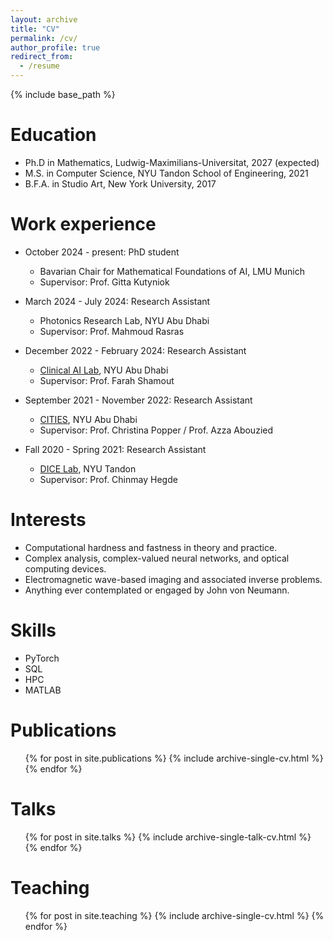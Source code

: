 ```yaml
---
layout: archive
title: "CV"
permalink: /cv/
author_profile: true
redirect_from:
  - /resume
---
```


{% include base_path %}

Education
======
* Ph.D in Mathematics, Ludwig-Maximilians-Universitat, 2027 (expected)
* M.S. in Computer Science, NYU Tandon School of Engineering, 2021
* B.F.A. in Studio Art, New York University, 2017

Work experience
======
* October 2024 - present: PhD student
    * Bavarian Chair for Mathematical Foundations of AI, LMU Munich
    * Supervisor: Prof. Gitta Kutyniok
* March 2024 - July 2024: Research Assistant
    * Photonics Research Lab, NYU Abu Dhabi
    * Supervisor: Prof. Mahmoud Rasras
* December 2022 - February 2024: Research Assistant
  * [Clinical AI Lab](https://clinicalailab.com/), NYU Abu Dhabi
  * Supervisor: Prof. Farah Shamout
    
* September 2021 - November 2022: Research Assistant
  * [CITIES](https://sites.nyuad.nyu.edu/cities/), NYU Abu Dhabi
  * Supervisor: Prof. Christina Popper / Prof. Azza Abouzied
    
* Fall 2020 - Spring 2021: Research Assistant
  * [DICE Lab](https://chinmayhegde.github.io/lab/), NYU Tandon
  * Supervisor: Prof. Chinmay Hegde
  
Interests
======
* Computational hardness and fastness in theory and practice.
* Complex analysis, complex-valued neural networks, and optical computing devices.
* Electromagnetic wave-based imaging and associated inverse problems.
* Anything ever contemplated or engaged by John von Neumann.

Skills
======
* PyTorch
* SQL
* HPC
* MATLAB

Publications
======
  <ul>{% for post in site.publications %}
    {% include archive-single-cv.html %}
  {% endfor %}</ul>
  
Talks
======
  <ul>{% for post in site.talks %}
    {% include archive-single-talk-cv.html %}
  {% endfor %}</ul>
  
Teaching
======
  <ul>{% for post in site.teaching %}
    {% include archive-single-cv.html %}
  {% endfor %}</ul>
  
